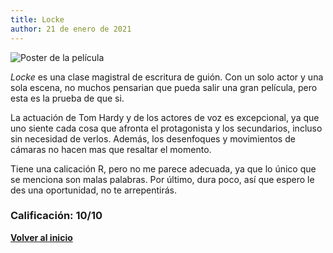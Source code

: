 ```yaml
---
title: Locke
author: 21 de enero de 2021
---
```


![](../img/locke.webp "Poster de la película")

*Locke* es una clase magistral de escritura de guión.
Con un solo actor y una sola escena, no muchos pensarian que pueda salir una gran película, pero esta es la prueba de que si.

La actuación de Tom Hardy y de los actores de voz es excepcional, ya que uno siente cada cosa que afronta el protagonista y los secundarios, incluso sin necesidad de verlos.
Además, los desenfoques y movimientos de cámaras no hacen mas que resaltar el momento.

Tiene una calicación R, pero no me parece adecuada, ya que lo único que se menciona son malas palabras.
Por último, dura poco, así que espero le des una oportunidad, no te arrepentirás.

### Calificación: 10/10

[**Volver al inicio**](../index.html)

